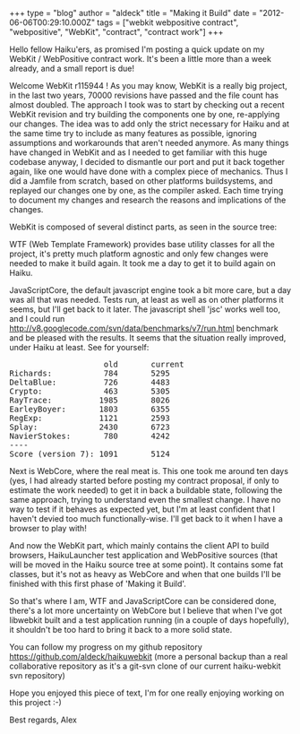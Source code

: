 +++
type = "blog"
author = "aldeck"
title = "Making it Build"
date = "2012-06-06T00:29:10.000Z"
tags = ["webkit webpositive contract", "webpositive", "WebKit", "contract", "contract work"]
+++

Hello fellow Haiku'ers, as promised I'm posting a quick update on my WebKit / WebPositive contract work. It's been a little more than a week already, and a small report is due!

Welcome WebKit r115944 ! As you may know, WebKit is a really big project, in the last two years, 70000 revisions have passed and the file count has almost doubled. The approach I took was to start by checking out a recent WebKit revision and try building the components one by one, re-applying our changes. The idea was to add only the strict necessary for Haiku and at the same time try to include as many features as possible, ignoring assumptions and workarounds that aren't needed anymore. As many things have changed in WebKit and as I needed to get familiar with this huge codebase anyway, I decided to dismantle our port and put it back together again, like one would have done with a complex piece of mechanics. Thus I did a Jamfile from scratch, based on other platforms buildsystems, and replayed our changes one by one, as the compiler asked. Each time trying to document my changes and research the reasons and implications of the changes.
<!--more-->
WebKit is composed of several distinct parts, as seen in the source tree:

WTF (Web Template Framework) provides base utility classes for all the project, it's pretty much platform agnostic and only few changes were needed to make it build again. It took me a day to get it to build again on Haiku.

JavaScriptCore, the default javascript engine took a bit more care, but a day was all that was needed. Tests run, at least as well as on other platforms it seems, but I'll get back to it later. The javascript shell 'jsc' works well too, and I could run http://v8.googlecode.com/svn/data/benchmarks/v7/run.html benchmark and be pleased with the results. It seems that the situation really improved, under Haiku at least. See for yourself:

<pre>
                    old       current
Richards:           784       5295
DeltaBlue:          726       4483
Crypto:             463       5305
RayTrace:          1985       8026
EarleyBoyer:       1803       6355
RegExp:            1121       2593
Splay:             2430       6723
NavierStokes:       780       4242
----
Score (version 7): 1091       5124
</pre>

Next is WebCore, where the real meat is. This one took me around ten days (yes, I had already started before posting my contract proposal, if only to estimate the work needed) to get it in back a buildable state, following the same approach, trying to understand even the smallest change. I have no way to test if it behaves as expected yet, but I'm at least confident that I haven't devied too much functionally-wise. I'll get back to it when I have a browser to play with!

And now the WebKit part, which mainly contains the client API to build browsers, HaikuLauncher test application and WebPositive sources (that will be moved in the Haiku source tree at some point). It contains some fat classes, but it's not as heavy as WebCore and when that one builds I'll be finished with this first phase of 'Making it Build'. 

So that's where I am, WTF and JavaScriptCore can be considered done, there's a lot more uncertainty on WebCore but I believe that when I've got libwebkit built and a test application running (in a couple of days hopefully), it shouldn't be too hard to bring it back to a more solid state.

You can follow my progress on my github repository https://github.com/aldeck/haikuwebkit (more a personal backup than a real collaborative repository as it's a git-svn clone of our current haiku-webkit svn repository)

Hope you enjoyed this piece of text, I'm for one really enjoying working on this project :-)

Best regards,
Alex